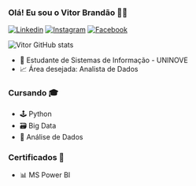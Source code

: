 ### Olá! Eu sou o Vitor Brandão 👋😃

[![Linkedin](https://img.shields.io/badge/LinkedIn-0077B5?style=for-the-badge&logo=linkedin&logoColor=white)](https://www.linkedin.com/in/vitor-brand%C3%A3o-6955481b1/)
[![Instagram](https://img.shields.io/badge/Instagram-E4405F?style=for-the-badge&logo=instagram&logoColor=white)](https://www.instagram.com/vitor.bjd20/)
[![Facebook](https://img.shields.io/badge/Facebook-1877F2?style=for-the-badge&logo=facebook&logoColor=white)](https://www.facebook.com/Brandao20vtr)

![Vitor GitHub stats](https://github-readme-stats.vercel.app/api?username=brandao20vtr&show_icons=true&theme=dracula)


- 🏫 Estudante de Sistemas de Informação - UNINOVE
- 📈 Área desejada: Analista de Dados

### Cursando 🎓

- 🕹️ Python 
- 🗃️ Big Data
- 🧱 Análise de Dados

### Certificados 📜

- 📊 MS Power BI
